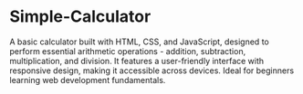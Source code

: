 # Simple-Calculator
A basic calculator built with HTML, CSS, and JavaScript, designed to perform essential arithmetic operations - addition, subtraction, multiplication, and division. It features a user-friendly interface with responsive design, making it accessible across devices. Ideal for beginners learning web development fundamentals.
